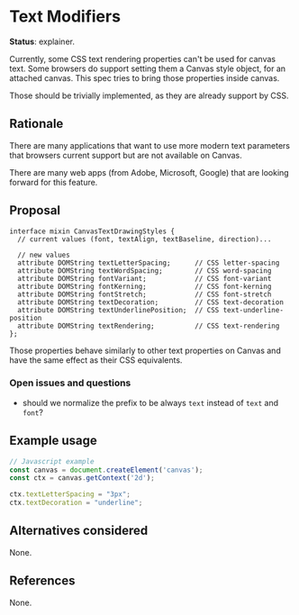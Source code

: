 Text Modifiers
==============
**Status**: explainer.

Currently, some CSS text rendering properties can't be used for canvas text.
Some browsers do support setting them a Canvas style object, for an attached
canvas. This spec tries to bring those properties inside canvas.

Those should be trivially implemented, as they are already support by CSS.


Rationale
---------

There are many applications that want to use more modern text parameters that browsers current support but are not available on Canvas.

There are many web apps (from Adobe, Microsoft, Google) that are looking forward for this feature.


Proposal
--------

```webidl
interface mixin CanvasTextDrawingStyles {
  // current values (font, textAlign, textBaseline, direction)...

  // new values
  attribute DOMString textLetterSpacing;      // CSS letter-spacing
  attribute DOMString textWordSpacing;        // CSS word-spacing
  attribute DOMString fontVariant;            // CSS font-variant
  attribute DOMString fontKerning;            // CSS font-kerning
  attribute DOMString fontStretch;            // CSS font-stretch
  attribute DOMString textDecoration;         // CSS text-decoration
  attribute DOMString textUnderlinePosition;  // CSS text-underline-position
  attribute DOMString textRendering;          // CSS text-rendering
};
```

Those properties behave similarly to other text properties on Canvas and have
the same effect as their CSS equivalents.

### Open issues and questions

- should we normalize the prefix to be always `text` instead of `text` and `font`?

Example usage
-------------

```js
// Javascript example
const canvas = document.createElement('canvas');
const ctx = canvas.getContext('2d');

ctx.textLetterSpacing = "3px";
ctx.textDecoration = "underline";

```

Alternatives considered
-----------------------

None.


References
----------

None.
